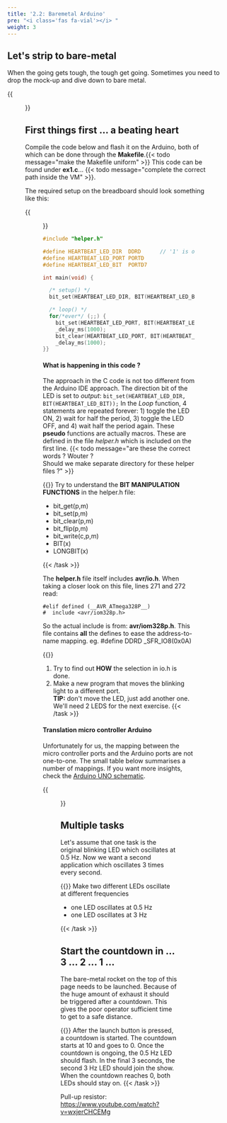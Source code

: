 ```yaml
---
title: '2.2: Baremetal Arduino'
pre: "<i class='fas fa-vial'></i> "
weight: 3
---
```


## Let's strip to bare-metal

When the going gets tough, the tough get going. Sometimes you need to drop the mock-up and dive down to bare metal.

{{<figure src="/img/spacex_spaceship.jpeg" title="image source: businessinsider.com">}}


## First things first ... a beating heart

Compile the code below and flash it on the Arduino, both of which can be done through the **Makefile**.{{< todo message="make the Makefile uniform" >}} This code can be found under **ex1.c**... {{< todo message="complete the correct path inside the VM" >}}. 

The required setup on the breadboard should look something like this:

{{<figure src="/img/tinkercad/tinkercad_example1.png">}}

```C
#include "helper.h"

#define HEARTBEAT_LED_DIR  DDRD      // '1' is output
#define HEARTBEAT_LED_PORT PORTD
#define HEARTBEAT_LED_BIT  PORTD7

int main(void) {

  /* setup() */
  bit_set(HEARTBEAT_LED_DIR, BIT(HEARTBEAT_LED_BIT));

  /* loop() */
  for/*ever*/ (;;) {
    bit_set(HEARTBEAT_LED_PORT, BIT(HEARTBEAT_LED_BIT));
    _delay_ms(1000);
    bit_clear(HEARTBEAT_LED_PORT, BIT(HEARTBEAT_LED_BIT));
    _delay_ms(1000);
}}
```

#### What is happening in this code ? 

The approach in the C code is not too different from the Arduino IDE approach. The direction bit of the LED is set to *output*: `bit_set(HEARTBEAT_LED_DIR, BIT(HEARTBEAT_LED_BIT));` In the *Loop* function, 4 statements are repeated forever: 1) toggle the LED ON, 2) wait for half the period, 3) toggle the LED OFF, and 4) wait half the period again. These **pseudo** functions are actually macros. These are defined in the file *helper.h* which is included on the first line. {{< todo message="are these the correct words ? Wouter ?<br/>Should we make separate directory for these helper files ?" >}} 

{{<task>}}
Try to understand the <b>BIT MANIPULATION FUNCTIONS</b> in the helper.h file:
<ul>
  <li>bit_get(p,m)</li>
  <li>bit_set(p,m)</li>
  <li>bit_clear(p,m)</li>
  <li>bit_flip(p,m)</li>
  <li>bit_write(c,p,m)</li>
  <li>BIT(x)</li>
  <li>LONGBIT(x)</li>
</ul>
{{< /task >}}

The **helper.h** file itself includes **avr/io.h**. When taking a closer look on this file, lines 271 and 272 read:
 ```
#elif defined (__AVR_ATmega328P__)
#  include <avr/iom328p.h>
```
So the actual include is from: **avr/iom328p.h**. This file contains **all** the defines to ease the address-to-name mapping.
eg. #define DDRD \_SFR_IO8(0x0A)

{{<task>}}
1. Try to find out <b>HOW</b> the selection in io.h is done.<br/>
2. Make a new program that moves the blinking light to a different port.
<br/><b>TIP:</b> don't move the LED, just add another one. We'll need 2 LEDS for the next exercise.
{{< /task >}}



#### Translation micro controller Arduino
Unfortunately for us, the mapping between the micro controller ports and the Arduino ports are not one-to-one. The small table below summarises a number of mappings. If you want more insights, check the [Arduino UNO schematic](https://content.arduino.cc/assets/UNO-TH_Rev3e_sch.pdf).


{{<figure src="https://roboticsbackend.com/wp-content/uploads/2019/01/arduino_schematics_pins.jpg">}}



## Multiple tasks

Let's assume that one task is the original blinking LED which oscillates at 0.5 Hz. Now we want a second application which oscillates 3 times every second.

{{<task>}}
Make two different LEDs oscillate at different frequencies
<ul>
  <li>one LED oscillates at 0.5 Hz</li>
  <li>one LED oscillates at 3 Hz</li>
</ul>
{{< /task >}}


## Start the countdown in ... 3 ... 2 ... 1 ...

The bare-metal rocket on the top of this page needs to be launched. Because of the huge amount of exhaust it should be triggered after a countdown. This gives the poor operator sufficient time to get to a safe distance.

{{<task>}}
After the launch button is pressed, a countdown is started. The countdown starts at 10 and goes to 0. Once the countdown is ongoing, the 0.5 Hz LED should flash. In the final 3 seconds, the second 3 Hz LED should join the show. When the countdown reaches 0, both LEDs should stay on.
{{< /task >}}


Pull-up resistor: https://www.youtube.com/watch?v=wxjerCHCEMg


